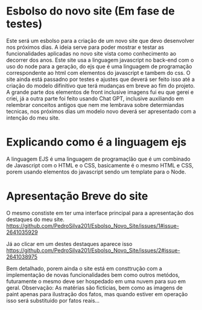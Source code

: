 # Esbolso do novo site (Em fase de testes)
Este será um esbolso para a criação de um novo site que devo desenvolver nos próximos dias.
A ideia serve para poder mostrar e testar as funcionalidades aplicadas no novo site vista como conhecimento ao decorrer dos anos.
Este site usa a linguagem javascript no back-end com o uso do node para a geração, do ejs que é uma linguagem de programação correspondente ao html com elementos do javascript e tambem do css.
O site ainda está passadno por testes e ajustes que deverá ser feito isso até a criação do modelo difinitivo que terá mudanças em breve ao fim do projeto.
A grande parte dos elementos de front inclusive imagens fui eu que gerei e criei, já a outra parte foi feito usando Chat GPT, inclusive auxiliando em relembrar conceitos antigos que nem me lembrava sobre determiandas tecnicas, nos próximos dias um modelo novo deverá ser apresentado com a intenção do meu site.

# Explicando como é a linguagem ejs
A linguagem EJS é uma linguagem de programaçlão que é um combinado de Javascript com o HTML e o CSS, basicamente é o mesmo HTML e CSS, porem usando elementos do javascript sendo um template para o Node.

# Apresentação Breve do site
O mesmo constiste em ter uma interface principal para a apresentação dos destaques do meu site.
https://github.com/PedroSilva201/Esbolso_Novo_Site/issues/1#issue-2641035929

Já ao clicar em um destes destaques aparece isso
https://github.com/PedroSilva201/Esbolso_Novo_Site/issues/2#issue-2641038975

Bem detalhado, porem ainda o site está em consttrução com a implementação de novas funcionalidades bem como outros metódos, futuramente o mesmo deve ser hospedado em uma nuvem para suo em geral.
Observação: As matérias são ficticias, bem como as imagens de paint apenas para ilustração dos fatos, mas quando estiver em operação isso será substituido por fatos reais...
